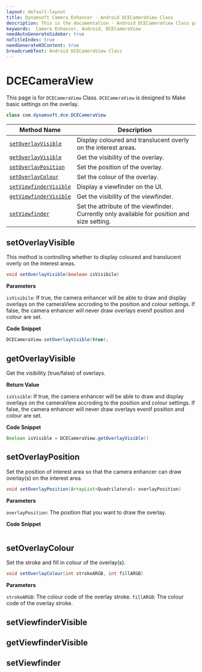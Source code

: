 ```yaml
---
layout: default-layout
title: Dynamsoft Camera Enhancer - Android DCECameraView Class
description: This is the documentation - Android DCECameraView Class page of Dynamsoft Camera Enhancer.
keywords:  Camera Enhancer, Android, DCECameraView
needAutoGenerateSidebar: true
noTitleIndex: true
needGenerateH3Content: true
breadcrumbText: Android DCECameraView Class
---
```


# DCECameraView

This page is for `DCECameraView` Class. `DCECameraView` is designed to Make basic settings on the overlay.

```Java
class com.dynamsoft.dce.DCECameraView
```

| Method Name | Description |
|------|------|
| [`setOverlayVisible`](#setOverlayVisible) | Display coloured and translucent overly on the interest areas. |
| [`getOverlayVisible`](#getOverlayVisible) | Get the visibility of the overlay. |
| [`setOverlayPosition`](#setOverlayPosition) | Set the position of the overlay. |
| [`setOverlayColour`](#setOverlayColour) | Set the colour of the overlay. |
| [`setViewfinderVisible`](#setViewfinderVisible) | Display a viewfinder on the UI. |
| [`getViewfinderVisible`](#getViewfinderVisible) | Get the visibility of the viewfinder. |
| [`setViewfinder`](#setViewfinder) | Set the attribute of the viewfinder. Currently only available for position and size setting. |

## setOverlayVisible

This method is controlling whether to display coloured and translucent overly on the interest areas.

```java
void setOverlayVisible(boolean isVisibile)
```

**Parameters**

`isVisibile`: If true, the camera enhancer will be able to draw and display overlays on the cameraView accroding to the position and colour settings. If false, the camera enhancer will never draw overlays evenif position and colour are set.

**Code Snippet**

```java
DCECameraView.setOverlayVisible(true);
```

## getOverlayVisible

Get the visibility (true/false) of overlays.

**Return Value**

`isVisible`: If true, the camera enhancer will be able to draw and display overlays on the cameraView accroding to the position and colour settings. If false, the camera enhancer will never draw overlays evenif position and colour are set.

**Code Snippet**

```java
Boolean isVisible = DCECameraView.getOverlayVisible()
```

## setOverlayPosition

Set the position of interest area so that the camera enhancer can draw overlay(s) on the interest area.

```java
void setOverlayPosition(ArrayList<Quadrilateral> overlayPosition)
```

**Parameters**

`overlayPosition`: The position that you want to draw the overlay.

**Code Snippet**

```java

```

## setOverlayColour

Set the stroke and fill in colour of the overlay(s).

```java
void setOverlayColour(int strokeARGB, int fillARGB)
```

**Parameters**

`strokeARGB`: The colour code of the overlay stroke.
`fillARGB`: The colour code of the overlay stroke.

## setViewfinderVisible

## getViewfinderVisible

## setViewfinder
